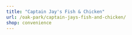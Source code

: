 ```yaml
---
title: "Captain Jay's Fish & Chicken"
url: /oak-park/captain-jays-fish-and-chicken/
shop: convenience
---
```

